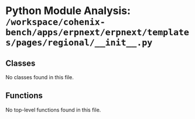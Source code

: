 # Python Module Analysis: `/workspace/cohenix-bench/apps/erpnext/erpnext/templates/pages/regional/__init__.py`

## Classes

No classes found in this file.


## Functions

No top-level functions found in this file.
